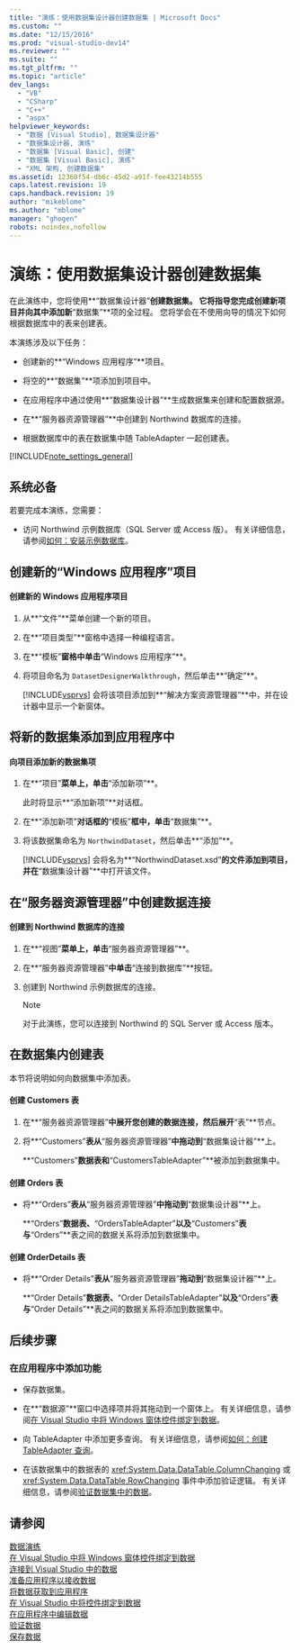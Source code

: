 ```yaml
---
title: "演练：使用数据集设计器创建数据集 | Microsoft Docs"
ms.custom: ""
ms.date: "12/15/2016"
ms.prod: "visual-studio-dev14"
ms.reviewer: ""
ms.suite: ""
ms.tgt_pltfrm: ""
ms.topic: "article"
dev_langs: 
  - "VB"
  - "CSharp"
  - "C++"
  - "aspx"
helpviewer_keywords: 
  - "数据 [Visual Studio], 数据集设计器"
  - "数据集设计器, 演练"
  - "数据集 [Visual Basic], 创建"
  - "数据集 [Visual Basic], 演练"
  - "XML 架构, 创建数据集"
ms.assetid: 12360f54-db6c-45d2-a91f-fee43214b555
caps.latest.revision: 19
caps.handback.revision: 19
author: "mikeblome"
ms.author: "mblome"
manager: "ghogen"
robots: noindex,nofollow
---
```

# 演练：使用数据集设计器创建数据集
在此演练中，您将使用**“数据集设计器”**创建数据集。  它将指导您完成创建新项目并向其中添加新**“数据集”**项的全过程。  您将学会在不使用向导的情况下如何根据数据库中的表来创建表。  
  
 本演练涉及以下任务：  
  
-   创建新的**“Windows 应用程序”**项目。  
  
-   将空的**“数据集”**项添加到项目中。  
  
-   在应用程序中通过使用**“数据集设计器”**生成数据集来创建和配置数据源。  
  
-   在**“服务器资源管理器”**中创建到 Northwind 数据库的连接。  
  
-   根据数据库中的表在数据集中随 TableAdapter 一起创建表。  
  
 [!INCLUDE[note_settings_general](../data-tools/includes/note_settings_general_md.md)]  
  
## 系统必备  
 若要完成本演练，您需要：  
  
-   访问 Northwind 示例数据库（SQL Server 或 Access 版）。  有关详细信息，请参阅[如何：安装示例数据库](../data-tools/how-to-install-sample-databases.md)。  
  
## 创建新的“Windows 应用程序”项目  
  
#### 创建新的 Windows 应用程序项目  
  
1.  从**“文件”**菜单创建一个新的项目。  
  
2.  在**“项目类型”**窗格中选择一种编程语言。  
  
3.  在**“模板”**窗格中单击**“Windows 应用程序”**。  
  
4.  将项目命名为 `DatasetDesignerWalkthrough`，然后单击**“确定”**。  
  
     [!INCLUDE[vsprvs](../code-quality/includes/vsprvs_md.md)] 会将该项目添加到**“解决方案资源管理器”**中，并在设计器中显示一个新窗体。  
  
## 将新的数据集添加到应用程序中  
  
#### 向项目添加新的数据集项  
  
1.  在**“项目”**菜单上，单击**“添加新项”**。  
  
     此时将显示**“添加新项”**对话框。  
  
2.  在**“添加新项”**对话框的**“模板”**框中，单击**“数据集”**。  
  
3.  将该数据集命名为 `NorthwindDataset`，然后单击**“添加”**。  
  
     [!INCLUDE[vsprvs](../code-quality/includes/vsprvs_md.md)] 会将名为**“NorthwindDataset.xsd”**的文件添加到项目，并在**“数据集设计器”**中打开该文件。  
  
## 在“服务器资源管理器”中创建数据连接  
  
#### 创建到 Northwind 数据库的连接  
  
1.  在**“视图”**菜单上，单击**“服务器资源管理器”**。  
  
2.  在**“服务器资源管理器”**中单击**“连接到数据库”**按钮。  
  
3.  创建到 Northwind 示例数据库的连接。  
  
    > [!NOTE]
    >  对于此演练，您可以连接到 Northwind 的 SQL Server 或 Access 版本。  
  
## 在数据集内创建表  
 本节将说明如何向数据集中添加表。  
  
#### 创建 Customers 表  
  
1.  在**“服务器资源管理器”**中展开您创建的数据连接，然后展开**“表”**节点。  
  
2.  将**“Customers”**表从**“服务器资源管理器”**中拖动到**“数据集设计器”**上。  
  
     **“Customers”**数据表和**“CustomersTableAdapter”**被添加到数据集中。  
  
#### 创建 Orders 表  
  
-   将**“Orders”**表从**“服务器资源管理器”**中拖动到**“数据集设计器”**上。  
  
     **“Orders”**数据表、**“OrdersTableAdapter”**以及**“Customers”**表与**“Orders”**表之间的数据关系将添加到数据集中。  
  
#### 创建 OrderDetails 表  
  
-   将**“Order Details”**表从**“服务器资源管理器”**拖动到**“数据集设计器”**上。  
  
     **“Order Details”**数据表、**“Order DetailsTableAdapter”**以及**“Orders”**表与**“Order Details”**表之间的数据关系将添加到数据集中。  
  
## 后续步骤  
  
### 在应用程序中添加功能  
  
-   保存数据集。  
  
-   在**“数据源”**窗口中选择项并将其拖动到一个窗体上。  有关详细信息，请参阅[在 Visual Studio 中将 Windows 窗体控件绑定到数据](../data-tools/bind-windows-forms-controls-to-data-in-visual-studio.md)。  
  
-   向 TableAdapter 中添加更多查询。  有关详细信息，请参阅[如何：创建 TableAdapter 查询](../data-tools/how-to-create-tableadapter-queries.md)。  
  
-   在该数据集中的数据表的 <xref:System.Data.DataTable.ColumnChanging> 或 <xref:System.Data.DataTable.RowChanging> 事件中添加验证逻辑。  有关详细信息，请参阅[验证数据集中的数据](../data-tools/validate-data-in-datasets.md)。  
  
## 请参阅  
 [数据演练](../Topic/Data%20Walkthroughs.md)   
 [在 Visual Studio 中将 Windows 窗体控件绑定到数据](../data-tools/bind-windows-forms-controls-to-data-in-visual-studio.md)   
 [连接到 Visual Studio 中的数据](../data-tools/connecting-to-data-in-visual-studio.md)   
 [准备应用程序以接收数据](../Topic/Preparing%20Your%20Application%20to%20Receive%20Data.md)   
 [将数据获取到应用程序](../data-tools/fetching-data-into-your-application.md)   
 [在 Visual Studio 中将控件绑定到数据](../data-tools/bind-controls-to-data-in-visual-studio.md)   
 [在应用程序中编辑数据](../data-tools/editing-data-in-your-application.md)   
 [验证数据](../Topic/Validating%20Data.md)   
 [保存数据](../data-tools/saving-data.md)